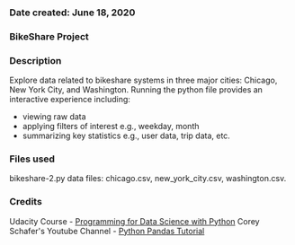 ### Date created: June 18, 2020

### BikeShare Project

### Description
Explore data related to bikeshare systems in three major cities: Chicago, New York City, and Washington.
Running the python file provides an interactive experience including:
* viewing raw data
* applying filters of interest e.g., weekday, month
* summarizing key statistics e.g., user data, trip data, etc.

### Files used
bikeshare-2.py
data files: chicago.csv, new_york_city.csv, washington.csv.

### Credits
Udacity Course - [Programming for Data Science with Python](https://www.udacity.com/course/programming-for-data-science-nanodegree--nd104)
Corey Schafer's Youtube Channel - [Python Pandas Tutorial](https://www.youtube.com/playlist?list=PL-osiE80TeTsWmV9i9c58mdDCSskIFdDS)


